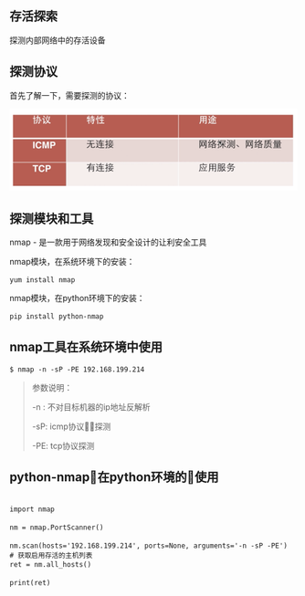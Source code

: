 ## 存活探索

  探测内部网络中的存活设备


## 探测协议

  首先了解一下，需要探测的协议：

![  探测协议](探测协议.png)

## 探测模块和工具

nmap - 是一款用于网络发现和安全设计的让利安全工具

nmap模块，在系统环境下的安装：


```
yum install nmap

```


nmap模块，在python环境下的安装：


```
pip install python-nmap

```


## nmap工具在系统环境中使用


```
$ nmap -n -sP -PE 192.168.199.214
```
>参数说明：
>
> -n : 不对目标机器的ip地址反解析
>
>-sP: icmp协议探测
>
> -PE: tcp协议探测

## python-nmap在python环境的使用

```

import nmap

nm = nmap.PortScanner()

nm.scan(hosts='192.168.199.214', ports=None, arguments='-n -sP -PE')
# 获取启用存活的主机列表
ret = nm.all_hosts()

print(ret)

```
